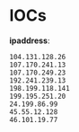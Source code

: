 # IOCs

__ipaddress__:

```text
104.131.128.26
107.170.241.13
107.170.249.23
192.241.239.13
198.199.118.141
199.195.251.20
24.199.86.99
45.55.12.128
46.101.19.77
```

